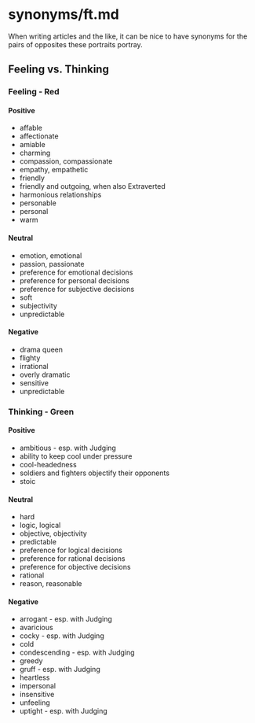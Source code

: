
# synonyms/ft.md

When writing articles and the like, it can be nice to have synonyms for the pairs of opposites
these portraits portray.


## Feeling vs. Thinking

### Feeling - Red

#### Positive
- affable
- affectionate
- amiable
- charming
- compassion, compassionate
- empathy, empathetic
- friendly
- friendly and outgoing, when also Extraverted
- harmonious relationships
- personable
- personal
- warm

#### Neutral
- emotion, emotional
- passion, passionate
- preference for emotional decisions
- preference for personal decisions
- preference for subjective decisions
- soft
- subjectivity
- unpredictable

#### Negative
- drama queen
- flighty
- irrational
- overly dramatic
- sensitive
- unpredictable


### Thinking - Green

#### Positive
- ambitious - esp. with Judging
- ability to keep cool under pressure
- cool-headedness
- soldiers and fighters objectify their opponents
- stoic

#### Neutral
- hard
- logic, logical
- objective, objectivity
- predictable
- preference for logical decisions
- preference for rational decisions
- preference for objective decisions
- rational
- reason, reasonable

#### Negative
- arrogant - esp. with Judging
- avaricious
- cocky - esp. with Judging
- cold
- condescending - esp. with Judging
- greedy
- gruff - esp. with Judging
- heartless
- impersonal
- insensitive
- unfeeling
- uptight - esp. with Judging

